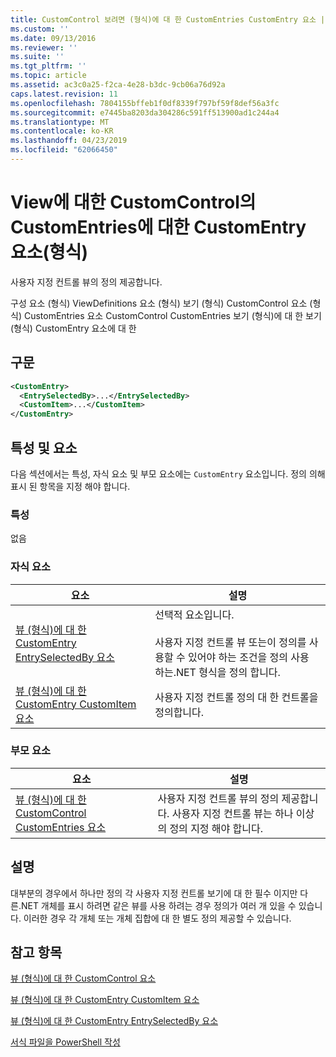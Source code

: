 ```yaml
---
title: CustomControl 보려면 (형식)에 대 한 CustomEntries CustomEntry 요소 | Microsoft Docs
ms.custom: ''
ms.date: 09/13/2016
ms.reviewer: ''
ms.suite: ''
ms.tgt_pltfrm: ''
ms.topic: article
ms.assetid: ac3c0a25-f2ca-4e28-b3dc-9cb06a76d92a
caps.latest.revision: 11
ms.openlocfilehash: 7804155bffeb1f0df8339f797bf59f8def56a3fc
ms.sourcegitcommit: e7445ba8203da304286c591ff513900ad1c244a4
ms.translationtype: MT
ms.contentlocale: ko-KR
ms.lasthandoff: 04/23/2019
ms.locfileid: "62066450"
---
```

# <a name="customentry-element-for-customentries-for-customcontrol-for-view-format"></a>View에 대한 CustomControl의 CustomEntries에 대한 CustomEntry 요소(형식)

사용자 지정 컨트롤 뷰의 정의 제공합니다.

구성 요소 (형식) ViewDefinitions 요소 (형식) 보기 (형식) CustomControl 요소 (형식) CustomEntries 요소 CustomControl CustomEntries 보기 (형식)에 대 한 보기 (형식) CustomEntry 요소에 대 한

## <a name="syntax"></a>구문

```xml
<CustomEntry>
  <EntrySelectedBy>...</EntrySelectedBy>
  <CustomItem>...</CustomItem>
</CustomEntry>
```

## <a name="attributes-and-elements"></a>특성 및 요소

다음 섹션에서는 특성, 자식 요소 및 부모 요소에는 `CustomEntry` 요소입니다. 정의 의해 표시 된 항목을 지정 해야 합니다.

### <a name="attributes"></a>특성

없음

### <a name="child-elements"></a>자식 요소

|요소|설명|
|-------------|-----------------|
|[뷰 (형식)에 대 한 CustomEntry EntrySelectedBy 요소](./entryselectedby-element-for-customentry-for-customcontrol-for-view-format.md)|선택적 요소입니다.<br /><br /> 사용자 지정 컨트롤 뷰 또는이 정의를 사용할 수 있어야 하는 조건을 정의 사용 하는.NET 형식을 정의 합니다.|
|[뷰 (형식)에 대 한 CustomEntry CustomItem 요소](./customitem-element-for-customentry-for-customcontrol-for-view-format.md)|사용자 지정 컨트롤 정의 대 한 컨트롤을 정의합니다.|

### <a name="parent-elements"></a>부모 요소

|요소|설명|
|-------------|-----------------|
|[뷰 (형식)에 대 한 CustomControl CustomEntries 요소](./customentries-element-for-customcontrol-for-view-format.md)|사용자 지정 컨트롤 뷰의 정의 제공합니다. 사용자 지정 컨트롤 뷰는 하나 이상의 정의 지정 해야 합니다.|

## <a name="remarks"></a>설명

대부분의 경우에서 하나만 정의 각 사용자 지정 컨트롤 보기에 대 한 필수 이지만 다른.NET 개체를 표시 하려면 같은 뷰를 사용 하려는 경우 정의가 여러 개 있을 수 있습니다. 이러한 경우 각 개체 또는 개체 집합에 대 한 별도 정의 제공할 수 있습니다.

## <a name="see-also"></a>참고 항목

[뷰 (형식)에 대 한 CustomControl 요소](./customcontrol-element-for-view-format.md)

[뷰 (형식)에 대 한 CustomEntry CustomItem 요소](./customitem-element-for-customentry-for-customcontrol-for-view-format.md)

[뷰 (형식)에 대 한 CustomEntry EntrySelectedBy 요소](./entryselectedby-element-for-customentry-for-customcontrol-for-view-format.md)

[서식 파일을 PowerShell 작성](./writing-a-powershell-formatting-file.md)
